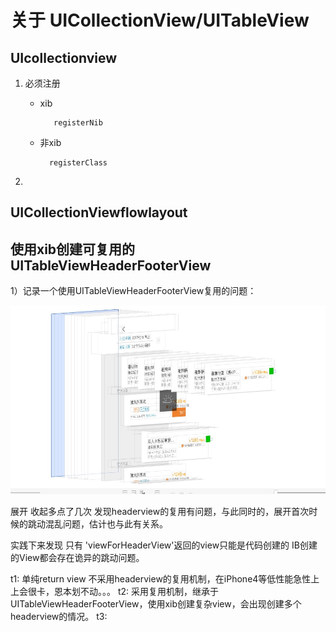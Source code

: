 # 关于 UICollectionView/UITableView

## UIcollectionview

1. 必须注册
   * xib

     ```text
        registerNib
     ```

   * 非xib

     ```text
       registerClass
     ```
2. 
## UICollectionViewflowlayout

## 使用xib创建可复用的UITableViewHeaderFooterView

1）记录一个使用UITableViewHeaderFooterView复用的问题：

![](../../.gitbook/assets/QQ20170718-150828.jpg)

展开 收起多点了几次 发现headerview的复用有问题，与此同时的，展开首次时候的跳动混乱问题，估计也与此有关系。

实践下来发现 只有 'viewForHeaderView'返回的view只能是代码创建的 IB创建的View都会存在诡异的跳动问题。

t1: 单纯return view 不采用headerview的复用机制，在iPhone4等低性能急性上上会很卡，恩本划不动。。。 t2: 采用复用机制，继承于UITableViewHeaderFooterView，使用xib创建复杂view，会出现创建多个headerview的情况。 t3:

